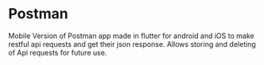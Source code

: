 # Postman

Mobile Version of Postman app made in flutter for android and iOS to make restful api requests and get their json response.
Allows storing and deleting of Api requests for future use.

